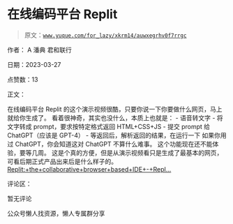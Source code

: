 # 在线编码平台 Replit

> 原文：[`www.yuque.com/for_lazy/xkrm14/auwxegrhv0f7rrgc`](https://www.yuque.com/for_lazy/xkrm14/auwxegrhv0f7rrgc)

作者： A 潘典 君和联行

日期：2023-03-27

点赞数：13

正文：

在线编码平台 Replit 的这个演示视频很酷，只要你说一下你要做什么网页，马上就给你生成了。 看着很神奇，其实也没什么，本质上也就是： - 语音转文字 - 将文字转成 prompt，要求按特定格式返回 HTML+CSS+JS - 提交 prompt 给 ChatGPT（应该是 GPT-4） - 等返回后，解析返回的结果，在运行一下 如果你用过 ChatGPT，你会知道这对 ChatGPT 不算什么难事。 这个功能现在还不能体验，要等几周。 这是个真的方便，但是从演示视频看只是生成了最基本的网页，可看后期正式产品出来后是什么样子的。[Replit:+the+collaborative+browser+based+IDE+-+Repl...](https://replit.com/)

评论区：

暂无评论

公众号懒人找资源，懒人专属群分享

